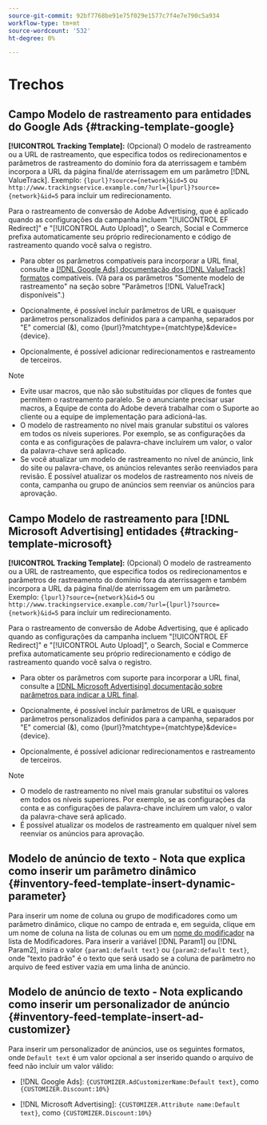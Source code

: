 ```yaml
---
source-git-commit: 92bf7768be91e75f029e1577c7f4e7e790c5a934
workflow-type: tm+mt
source-wordcount: '532'
ht-degree: 0%

---
```

# Trechos

## Campo Modelo de rastreamento para entidades do Google Ads {#tracking-template-google}

<!-- Duplicated from include file because one file has multiple occurrences, which ExL doesn't support. -->

**[!UICONTROL Tracking Template]:** (Opcional) O modelo de rastreamento ou a URL de rastreamento, que especifica todos os redirecionamentos e parâmetros de rastreamento do domínio fora da aterrissagem e também incorpora a URL da página final/de aterrissagem em um parâmetro [!DNL ValueTrack]. Exemplo: `{lpurl}?source={network}&id=5` ou `http://www.trackingservice.example.com/?url={lpurl}?source={network}&id=5` para incluir um redirecionamento.

Para o rastreamento de conversão de Adobe Advertising, que é aplicado quando as configurações da campanha incluem &quot;[!UICONTROL EF Redirect]&quot; e &quot;[!UICONTROL Auto Upload]&quot;, o Search, Social e Commerce prefixa automaticamente seu próprio redirecionamento e código de rastreamento quando você salva o registro.

* Para obter os parâmetros compatíveis para incorporar a URL final, consulte a [[!DNL Google Ads] documentação dos [!DNL ValueTrack] formatos](https://support.google.com/google-ads/answer/6305348) compatíveis. (Vá para os parâmetros &quot;Somente modelo de rastreamento&quot; na seção sobre &quot;Parâmetros [!DNL ValueTrack] disponíveis&quot;.)

* Opcionalmente, é possível incluir parâmetros de URL e quaisquer parâmetros personalizados definidos para a campanha, separados por &quot;E&quot; comercial (&amp;), como {lpurl}?matchtype={matchtype}&amp;device={device}.

* Opcionalmente, é possível adicionar redirecionamentos e rastreamento de terceiros.

>[!NOTE]
>
>* Evite usar macros, que não são substituídas por cliques de fontes que permitem o rastreamento paralelo. Se o anunciante precisar usar macros, a Equipe de conta do Adobe deverá trabalhar com o Suporte ao cliente ou a equipe de implementação para adicioná-las.
>* O modelo de rastreamento no nível mais granular substitui os valores em todos os níveis superiores. Por exemplo, se as configurações da conta e as configurações de palavra-chave incluírem um valor, o valor da palavra-chave será aplicado.
>* Se você atualizar um modelo de rastreamento no nível de anúncio, link do site ou palavra-chave, os anúncios relevantes serão reenviados para revisão. É possível atualizar os modelos de rastreamento nos níveis de conta, campanha ou grupo de anúncios sem reenviar os anúncios para aprovação.

## Campo Modelo de rastreamento para [!DNL Microsoft Advertising] entidades {#tracking-template-microsoft}

<!-- Search CRUD and bulk edit of Microsoft entity settings -->

**[!UICONTROL Tracking Template]:** (Opcional) O modelo de rastreamento ou a URL de rastreamento, que especifica todos os redirecionamentos e parâmetros de rastreamento do domínio fora da aterrissagem e também incorpora a URL da página final/de aterrissagem em um parâmetro. Exemplo: `{lpurl}?source={network}&id=5` ou `http://www.trackingservice.example.com/?url={lpurl}?source={network}&id=5` para incluir um redirecionamento.

Para o rastreamento de conversão de Adobe Advertising, que é aplicado quando as configurações da campanha incluem &quot;[!UICONTROL EF Redirect]&quot; e &quot;[!UICONTROL Auto Upload]&quot;, o Search, Social e Commerce prefixa automaticamente seu próprio redirecionamento e código de rastreamento quando você salva o registro.

* Para obter os parâmetros com suporte para incorporar a URL final, consulte a [[!DNL Microsoft Advertising] documentação sobre parâmetros para indicar a URL final](https://help.ads.microsoft.com/#apex/3/en/56799).

* Opcionalmente, é possível incluir parâmetros de URL e quaisquer parâmetros personalizados definidos para a campanha, separados por &quot;E&quot; comercial (&amp;), como {lpurl}?matchtype={matchtype}&amp;device={device}.

* Opcionalmente, é possível adicionar redirecionamentos e rastreamento de terceiros.

<!-- Some entities may need additional/different notes. Try to keep this applicable to all MS entities. -->

>[!NOTE]
>
>* O modelo de rastreamento no nível mais granular substitui os valores em todos os níveis superiores. Por exemplo, se as configurações da conta e as configurações de palavra-chave incluírem um valor, o valor da palavra-chave será aplicado.
>* É possível atualizar os modelos de rastreamento em qualquer nível sem reenviar os anúncios para aprovação.

## Modelo de anúncio de texto - Nota que explica como inserir um parâmetro dinâmico {#inventory-feed-template-insert-dynamic-parameter}

Para inserir um nome de coluna ou grupo de modificadores como um parâmetro dinâmico, clique no campo de entrada e, em seguida, clique em um nome de coluna na lista de colunas ou em um [nome do modificador](/help/search-social-commerce/campaign-management/inventory-feeds/modifiers-manage.md) na lista de Modificadores. Para inserir a variável [!DNL Param1] ou [!DNL Param2], insira o valor `{param1:default text}` ou `{param2:default text}`, onde &quot;texto padrão&quot; é o texto que será usado se a coluna de parâmetro no arquivo de feed estiver vazia em uma linha de anúncio.

## Modelo de anúncio de texto - Nota explicando como inserir um personalizador de anúncio {#inventory-feed-template-insert-ad-customizer}

Para inserir um personalizador de anúncios, use os seguintes formatos, onde `Default text` é um valor opcional a ser inserido quando o arquivo de feed não incluir um valor válido:

* [!DNL Google Ads]: `{CUSTOMIZER.AdCustomizerName:Default text}`, como `{CUSTOMIZER.Discount:10%}`

* [!DNL Microsoft Advertising]: `{CUSTOMIZER.Attribute name:Default text}`, como `{CUSTOMIZER.Discount:10%}`

